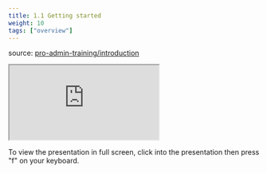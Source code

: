 ```yaml
---
title: 1.1 Getting started
weight: 10
tags: ["overview"]
---
```


source: <a href="https://colorado.rstudio.com/rsc/pro-admin-training/introduction" target="_blank">pro-admin-training/introduction</a>
<div class="xaringan-column">
  <div class="responsive-container-xaringan">
    <div class="animated-r-wrapper">
      <div class="animated-r-vertical">
        <div class="animated-r-circle"></div>
      </div>
      <div class="animated-r-diagonal"></div>
    </div>
    <iframe 
      src="https://colorado.rstudio.com/rsc/pro-admin-training/introduction/01_a_how_it_works.html" 
          gesture="media"  allow="encrypted-media" allowfullscreen
          scrolling="no">
    </iframe>
  </div>
</div>


To view the presentation in full screen, click into the presentation then press "f" on your keyboard.

